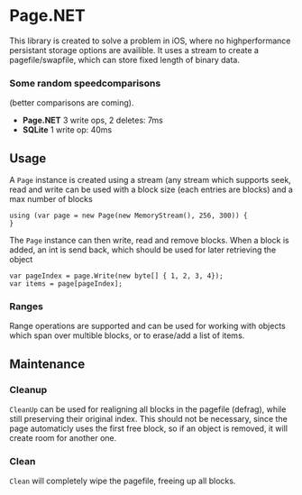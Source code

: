 Page.NET
========

This library is created to solve a problem in iOS, where no highperformance persistant storage options are availible. It uses a stream to create a pagefile/swapfile, which can store fixed length of binary data.

### Some random speedcomparisons
(better comparisons are coming).

* **Page.NET** 3 write ops, 2 deletes: 7ms
* **SQLite** 1 write op: 40ms

## Usage
A ``Page`` instance is created using a stream (any stream which supports seek, read and write can be used with a block size (each entries are blocks) and a max number of blocks

	using (var page = new Page(new MemoryStream(), 256, 300)) {
	}

The ``Page`` instance can then write, read and remove blocks. When a block is added, an int is send back, which should be used for later retrieving the object

	var pageIndex = page.Write(new byte[] { 1, 2, 3, 4});
	var items = page[pageIndex];

### Ranges
Range operations are supported and can be used for working with objects which span over multible blocks, or to erase/add a list of items.

Maintenance
----------------

### Cleanup
``CleanUp`` can be used for realigning all blocks in the pagefile (defrag), while still preserving their original index. This should not be necessary, since the page automaticly uses the first free block, so if an object is removed, it will create room for another one. 

### Clean
``Clean`` will completely wipe the pagefile, freeing up all blocks.